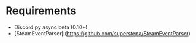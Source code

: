 # Requirements

* Discord.py async beta (0.10+)
* [SteamEventParser] (https://github.com/superstepa/SteamEventParser)